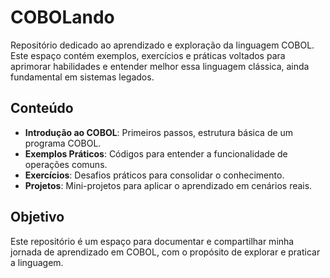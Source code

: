 # COBOLando

Repositório dedicado ao aprendizado e exploração da linguagem COBOL. Este espaço contém exemplos, exercícios e práticas voltados para aprimorar habilidades e entender melhor essa linguagem clássica, ainda fundamental em sistemas legados.

## Conteúdo

- **Introdução ao COBOL**: Primeiros passos, estrutura básica de um programa COBOL.
- **Exemplos Práticos**: Códigos para entender a funcionalidade de operações comuns.
- **Exercícios**: Desafios práticos para consolidar o conhecimento.
- **Projetos**: Mini-projetos para aplicar o aprendizado em cenários reais.

## Objetivo

Este repositório é um espaço para documentar e compartilhar minha jornada de aprendizado em COBOL, com o propósito de explorar e praticar a linguagem.
